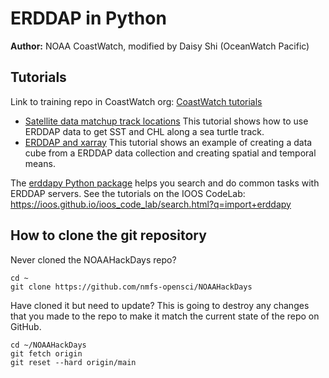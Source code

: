 # ERDDAP in Python

**Author:** NOAA CoastWatch, modified by Daisy Shi (OceanWatch Pacific)



## Tutorials

Link to training repo in CoastWatch org: [CoastWatch tutorials](https://github.com/coastwatch-training/CoastWatch-Tutorials)

* [Satellite data matchup track locations](erddap_intro_satellite_matchup_track_2_options.html) This tutorial shows how to use ERDDAP data to get SST and CHL along a sea turtle track.
* [ERDDAP and xarray](erddap_xarray.html) This tutorial shows an example of creating a data cube from a ERDDAP data collection and creating spatial and temporal means.

The [erddapy Python package](https://ioos.github.io/erddapy/) helps you search and do common tasks with ERDDAP servers. See the tutorials on the IOOS CodeLab: <https://ioos.github.io/ioos_code_lab/search.html?q=import+erddapy>

## How to clone the git repository 

Never cloned the NOAAHackDays repo?

```
cd ~
git clone https://github.com/nmfs-opensci/NOAAHackDays
```

Have cloned it but need to update? This is going to destroy any changes that you made to the repo to make it match the current state of the repo on GitHub.

```  
cd ~/NOAAHackDays
git fetch origin
git reset --hard origin/main
```

